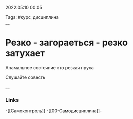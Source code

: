 2022:05:10 00:05

Tags: #курс_дисциплина  
__ 

# Резко - загораеться - резко затухает 
Анамальное состояние это резкая пруха

Слушайте совесть

__

### Links
-[[Самоконтроль]]
-[[00-Самодисциплина]]-